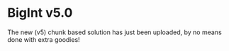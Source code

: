 # BigInt v5.0
The new (v5) chunk based solution has just been uploaded, by no means done with extra goodies!
